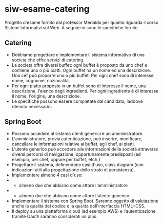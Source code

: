 # siw-esame-catering
 
Progetto d'esame fornito dal professor Merialdo per quanto riguarda il corso Sistemi Informativi sul Web.
A seguire vi sono le specifiche fornite.

## Catering

- Dobbiamo progettare e implementare il sistema informativo di una società che offre servizi di catering.
- La società offre diversi buffet: ogni buffet è proposto da uno chef e contiene uno o più piatti. Ogni buffet ha un nome ed una descrizione. Uno cef può proporre uno o più buffet. Per ogni chef sono di interesse nome, cognome, nazionalità.
- Per ogni piatto proposto in un buffet sono di interesse il nome, una descrizione, l'elenco degli ingredienti. Per ogni ingrediente è di interesse il nome, l'origine, una descrizione.
- Le specifiche possono essere completate dal candidato, laddove ritenuto necessario.

## Spring Boot
- Possono accedere al sistema utenti generici e un amministratore.
- L'amministratore, previa autenticazione, può inserire, modificare, cancellare le informazioni relative ai buffet, agli chef, ai piatti.
- L'utente generico può accedere alle informazioni della società attraverso diversi percorsi di navigazione, opportunamente predisposti (ad esempio, per chef, oppure per buffet, etch.)
- Progettare il sistema, definendone casi d'uso, class diagram (con indicazioni utili alla progettazione dello strato di persistenza).
- Implementare almeno 4 casi d'uso:
- -  almeno due che abbiano come attore l'amministratore
- - almeno due che abbiano come attore l'utente generico
- Implementare il sistema con Spring Boot. Saranno oggetto di valutazione anche la qualità del codice e la qualità dell'interfaccia HTML+CSS.
- Il deploy su una piattaforma cloud (ad esempio AWS) e l'autenticazione tramite Oauth saranno considerati un plus.